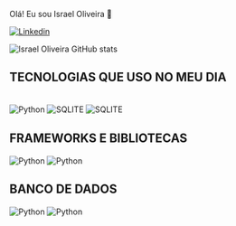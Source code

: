 Olá! Eu sou Israel Oliveira 👋

[![Linkedin](https://img.shields.io/badge/LinkedIn-0077B5?style=for-the-badge&logo=linkedin&logoColor=white
)](https://www.linkedin.com/in/israeloliveiradev/)

![Israel Oliveira GitHub stats](https://github-readme-stats.vercel.app/api?username=israeloliveiradev&show_icons=true&theme=transparent)

## TECNOLOGIAS QUE USO NO MEU DIA 

<div style="display: inline_block"><br/>
    <img align="center" alt="Python" src="https://img.shields.io/badge/Python-14354C?style=for-the-badge&logo=python&logoColor=white" />
    <img align="center" alt="SQLITE" src="https://img.shields.io/badge/C-00599C?style=for-the-badge&logo=c&logoColor=white" />
    <img align="center" alt="SQLITE" src="https://img.shields.io/badge/Java-ED8B00?style=for-the-badge&logo=openjdk&logoColor=white" />


   ## FRAMEWORKS E BIBLIOTECAS
   <img align="center" alt="Python" src="https://img.shields.io/badge/Spring-6DB33F?style=for-the-badge&logo=spring&logoColor=white" />
   <img align="center" alt="Python" src="https://img.shields.io/badge/React-20232A?style=for-the-badge&logo=react&logoColor=61DAFB" />
   
   


  ## BANCO DE DADOS
  <img align="center" alt="Python" src="https://img.shields.io/badge/MySQL-005C84?style=for-the-badge&logo=mysql&logoColor=white" />
    <img align="center" alt="Python" src="https://img.shields.io/badge/MongoDB-4EA94B?style=for-the-badge&logo=mongodb&logoColor=white" />
   
</div>
